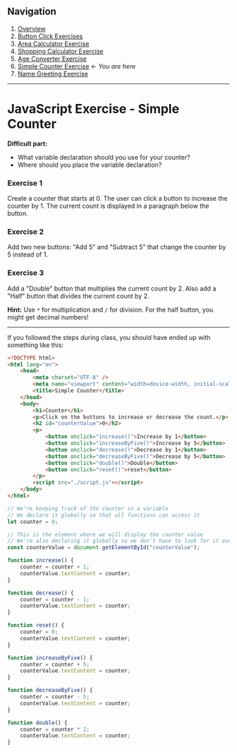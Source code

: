 ## Navigation

1. [Overview](readme.md)
2. [Button Click Exercises](00-exercise-button-click.md)
3. [Area Calculator Exercise](01-exercise-area-calculator.md)
4. [Shopping Calculator Exercise](02-exercise-shopping-calculator.md)
5. [Age Converter Exercise](03-exercise-age-converter.md)
6. [Simple Counter Exercise](04-exercise-simple-counter.md) ← _You are here_
7. [Name Greeting Exercise](05-exercise-name-greeting.md)

---

# JavaScript Exercise - Simple Counter

**Difficult part:**

-   What variable declaration should you use for your counter?
-   Where should you place the variable declaration?

### Exercise 1

Create a counter that starts at 0. The user can click a button to increase the counter by 1. The current count is displayed in a paragraph below the button.

### Exercise 2

Add two new buttons: "Add 5" and "Subtract 5" that change the counter by 5 instead of 1.

### Exercise 3

Add a "Double" button that multiplies the current count by 2. Also add a "Half" button that divides the current count by 2.

**Hint:** Use `*` for multiplication and `/` for division. For the half button, you might get decimal numbers!

---

If you followed the steps during class, you should have ended up with something like this:

```html
<!DOCTYPE html>
<html lang="en">
    <head>
        <meta charset="UTF-8" />
        <meta name="viewport" content="width=device-width, initial-scale=1.0" />
        <title>Simple Counter</title>
    </head>
    <body>
        <h1>Counter</h1>
        <p>Click on the buttons to increase or decrease the count.</p>
        <h2 id="counterValue">0</h2>
        <p>
            <button onclick="increase()">Increase by 1</button>
            <button onclick="increaseByFive()">Increase by 5</button>
            <button onclick="decrease()">Decrease by 1</button>
            <button onclick="decreaseByFive()">Decrease by 5</button>
            <button onclick="double()">Double</button>
            <button onclick="reset()">reset</button>
        </p>
        <script src="./script.js"></script>
    </body>
</html>
```

```javascript
// We're keeping track of the counter in a variable
// We declare it globally so that all functions can access it
let counter = 0;

// This is the element where we will display the counter value
// We're also declaring it globally so we don't have to look for it every time we want to update the display
const counterValue = document.getElementById("counterValue");

function increase() {
    counter = counter + 1;
    counterValue.textContent = counter;
}

function decrease() {
    counter = counter - 1;
    counterValue.textContent = counter;
}

function reset() {
    counter = 0;
    counterValue.textContent = counter;
}

function increaseByFive() {
    counter = counter + 5;
    counterValue.textContent = counter;
}

function decreaseByFive() {
    counter = counter - 5;
    counterValue.textContent = counter;
}

function double() {
    counter = counter * 2;
    counterValue.textContent = counter;
}
```
